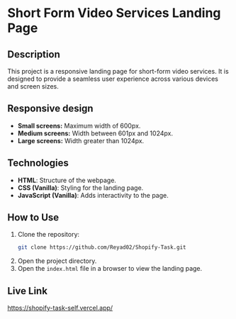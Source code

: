 # Short Form Video Services Landing Page

## Description
This project is a responsive landing page for short-form video services. It is designed to provide a seamless user experience across various devices and screen sizes.

## Responsive design
  - **Small screens:** Maximum width of 600px.
  - **Medium screens:** Width between 601px and 1024px.
  - **Large screens:** Width greater than 1024px.

## Technologies
- **HTML**: Structure of the webpage.
- **CSS (Vanilla)**: Styling for the landing page.
- **JavaScript (Vanilla)**: Adds interactivity to the page.

## How to Use
1. Clone the repository:
   ```bash
   git clone https://github.com/Reyad02/Shopify-Task.git
   ```
2. Open the project directory.
3. Open the `index.html` file in a browser to view the landing page.

## Live Link
https://shopify-task-self.vercel.app/

